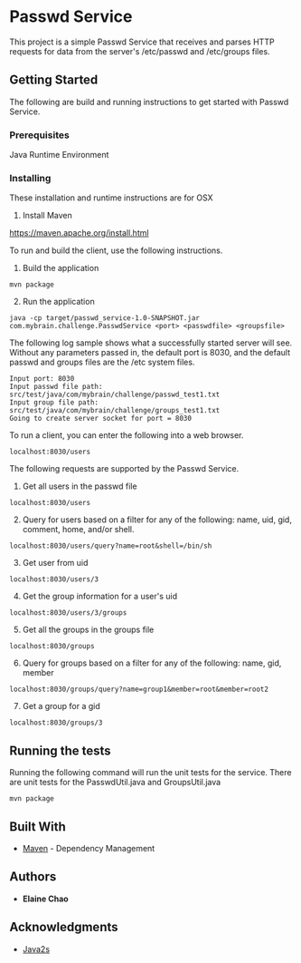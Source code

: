 # Passwd Service

This project is a simple Passwd Service that receives and parses HTTP requests for data from the server's /etc/passwd and /etc/groups files.

## Getting Started

The following are build and running instructions to get started with Passwd Service.

### Prerequisites

Java Runtime Environment

### Installing

These installation and runtime instructions are for OSX

1. Install Maven

https://maven.apache.org/install.html

To run and build the client, use the following instructions.

1. Build the application

```
mvn package
```
2. Run the application
```
java -cp target/passwd_service-1.0-SNAPSHOT.jar com.mybrain.challenge.PasswdService <port> <passwdfile> <groupsfile>
```

The following log sample shows what a successfully started server will see. Without any parameters passed in, the default port is 8030, and the default passwd and groups files are the /etc system files.

```
Input port: 8030
Input passwd file path: src/test/java/com/mybrain/challenge/passwd_test1.txt
Input group file path: src/test/java/com/mybrain/challenge/groups_test1.txt
Going to create server socket for port = 8030
```
To run a client, you can enter the following into a web browser.

```
localhost:8030/users
```

The following requests are supported by the Passwd Service.

1. Get all users in the passwd file
```
localhost:8030/users
```

2. Query for users based on a filter for any of the following: name, uid, gid, comment, home, and/or shell.
```
localhost:8030/users/query?name=root&shell=/bin/sh
```
3. Get user from uid
```
localhost:8030/users/3
```
4. Get the group information for a user's uid
```
localhost:8030/users/3/groups
```
5. Get all the groups in the groups file
```
localhost:8030/groups
```
6. Query for groups based on a filter for any of the following: name, gid, member
```
localhost:8030/groups/query?name=group1&member=root&member=root2
```
7. Get a group for a gid
```
localhost:8030/groups/3
```

## Running the tests

Running the following command will run the unit tests for the service. There are unit tests for the PasswdUtil.java and GroupsUtil.java
```
mvn package
```

## Built With

* [Maven](https://maven.apache.org/) - Dependency Management

## Authors

* **Elaine Chao**

## Acknowledgments

* [Java2s](http://www.java2s.com/Code/Java/Network-Protocol/AverysimpleWebserverWhenitreceivesaHTTPrequestitsendstherequestbackasthereply.htm)
